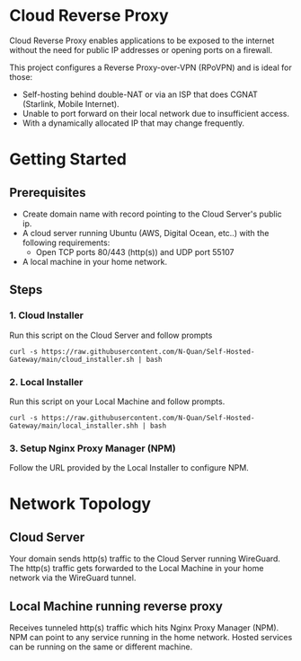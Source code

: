 # Cloud Reverse Proxy
Cloud Reverse Proxy enables applications to be exposed to the internet without the need for public IP addresses or opening ports on a firewall.

This project configures a Reverse Proxy-over-VPN (RPoVPN) and is ideal for those:
- Self-hosting behind double-NAT or via an ISP that does CGNAT (Starlink, Mobile Internet).
- Unable to port forward on their local network due to insufficient access.
- With a dynamically allocated IP that may change frequently.

# Getting Started
## Prerequisites
- Create domain name with record pointing to the Cloud Server's public ip.
- A cloud server running Ubuntu (AWS, Digital Ocean, etc..) with the following requirements:
    - Open TCP ports 80/443 (http(s)) and UDP port 55107
- A local machine in your home network.

## Steps
### 1. Cloud Installer
Run this script on the Cloud Server and follow prompts
```
curl -s https://raw.githubusercontent.com/N-Quan/Self-Hosted-Gateway/main/cloud_installer.sh | bash
```

### 2. Local Installer
Run this script on your Local Machine and follow prompts.
```
curl -s https://raw.githubusercontent.com/N-Quan/Self-Hosted-Gateway/main/local_installer.shh | bash
```

### 3. Setup Nginx Proxy Manager (NPM)
Follow the URL provided by the Local Installer to configure NPM.

# Network Topology
## Cloud Server
Your domain sends http(s) traffic to the Cloud Server running WireGuard. The http(s) traffic gets forwarded to the Local Machine in your home network via the WireGuard tunnel.

## Local Machine running reverse proxy
Receives tunneled http(s) traffic which hits Nginx Proxy Manager (NPM).
NPM can point to any service running in the home network. Hosted services can be running on the same or different machine.